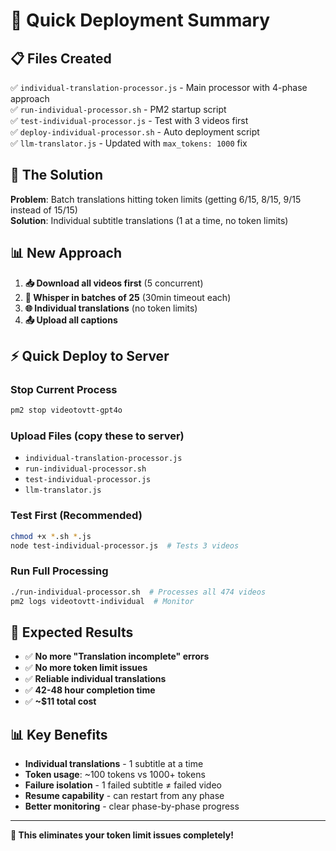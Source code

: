 # 🚀 Quick Deployment Summary

## 📋 Files Created
✅ `individual-translation-processor.js` - Main processor with 4-phase approach  
✅ `run-individual-processor.sh` - PM2 startup script  
✅ `test-individual-processor.js` - Test with 3 videos first  
✅ `deploy-individual-processor.sh` - Auto deployment script  
✅ `llm-translator.js` - Updated with `max_tokens: 1000` fix  

## 🎯 The Solution
**Problem**: Batch translations hitting token limits (getting 6/15, 8/15, 9/15 instead of 15/15)  
**Solution**: Individual subtitle translations (1 at a time, no token limits)

## 📊 New Approach
1. **📥 Download all videos first** (5 concurrent)
2. **🎤 Whisper in batches of 25** (30min timeout each)  
3. **🌐 Individual translations** (no token limits)
4. **📤 Upload all captions**

## ⚡ Quick Deploy to Server

### Stop Current Process
```bash
pm2 stop videotovtt-gpt4o
```

### Upload Files (copy these to server)
- `individual-translation-processor.js`
- `run-individual-processor.sh`
- `test-individual-processor.js`  
- `llm-translator.js`

### Test First (Recommended)
```bash
chmod +x *.sh *.js
node test-individual-processor.js  # Tests 3 videos
```

### Run Full Processing
```bash
./run-individual-processor.sh  # Processes all 474 videos
pm2 logs videotovtt-individual  # Monitor
```

## 🎯 Expected Results
- ✅ **No more "Translation incomplete" errors**
- ✅ **No more token limit issues**  
- ✅ **Reliable individual translations**
- ✅ **42-48 hour completion time**
- ✅ **~$11 total cost**

## 📊 Key Benefits
- **Individual translations** - 1 subtitle at a time
- **Token usage**: ~100 tokens vs 1000+ tokens  
- **Failure isolation** - 1 failed subtitle ≠ failed video
- **Resume capability** - can restart from any phase
- **Better monitoring** - clear phase-by-phase progress

---
**🎉 This eliminates your token limit issues completely!** 